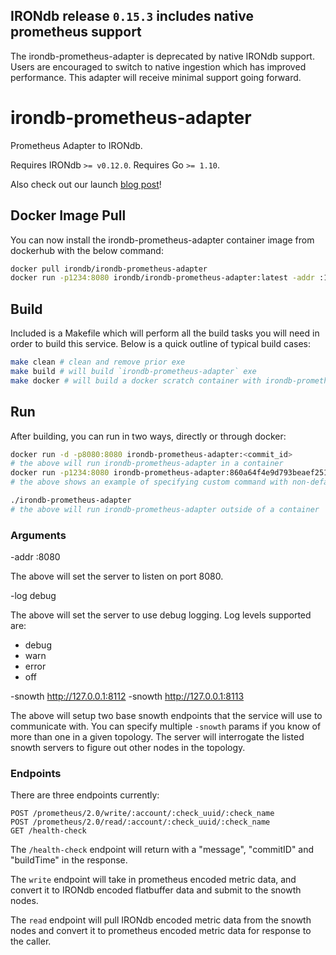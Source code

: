 ## IRONdb release `0.15.3` includes native prometheus support

The irondb-prometheus-adapter is deprecated by native IRONdb support.  Users are encouraged to switch to native ingestion which has improved performance.  This adapter will receive minimal support going forward.

# irondb-prometheus-adapter

Prometheus Adapter to IRONdb.

Requires IRONdb `>= v0.12.0`.
Requires Go `>= 1.10`.

Also check out our launch [blog post](https://www.circonus.com/2018/06/prometheus-adapter/)!

## Docker Image Pull

You can now install the irondb-prometheus-adapter container image from dockerhub
with the below command:

```bash
docker pull irondb/irondb-prometheus-adapter
docker run -p1234:8080 irondb/irondb-prometheus-adapter:latest -addr :1234 -log debug -snowth http://127.0.0.1:8112
```

## Build

Included is a Makefile which will perform all the build tasks you will need
in order to build this service.  Below is a quick outline of typical build
cases:

```bash
make clean # clean and remove prior exe
make build # will build `irondb-prometheus-adapter` exe
make docker # will build a docker scratch container with irondb-prometheus-adapter inside
```

## Run

After building, you can run in two ways, directly or through docker:

```bash
docker run -d -p8080:8080 irondb-prometheus-adapter:<commit_id>
# the above will run irondb-prometheus-adapter in a container
docker run -p1234:8080 irondb-prometheus-adapter:860a64f4e9d793beaef25196e36a35da1480d88b -addr :1234 -log debug -snowth http:127.0.0.1:8112
# the above shows an example of specifying custom command with non-default args

./irondb-prometheus-adapter
# the above will run irondb-prometheus-adapter outside of a container
```

### Arguments

-addr :8080

The above will set the server to listen on port 8080.

-log debug

The above will set the server to use debug logging.  Log levels supported are:

* debug
* warn
* error
* off

-snowth http://127.0.0.1:8112 -snowth http://127.0.0.1:8113

The above will setup two base snowth endpoints that the service will use
to communicate with.  You can specify multiple `-snowth` params if you know
of more than one in a given topology.  The server will interrogate the
listed snowth servers to figure out other nodes in the topology.

### Endpoints

There are three endpoints currently:

```
POST /prometheus/2.0/write/:account/:check_uuid/:check_name
POST /prometheus/2.0/read/:account/:check_uuid/:check_name
GET /health-check
```

The `/health-check` endpoint will return with a "message", "commitID" and 
"buildTime" in the response.

The `write` endpoint will take in prometheus encoded metric data, and convert
it to IRONdb encoded flatbuffer data and submit to the snowth nodes.

The `read` endpoint will pull IRONdb encoded metric data from the snowth nodes
and convert it to prometheus encoded metric data for response to the caller.
